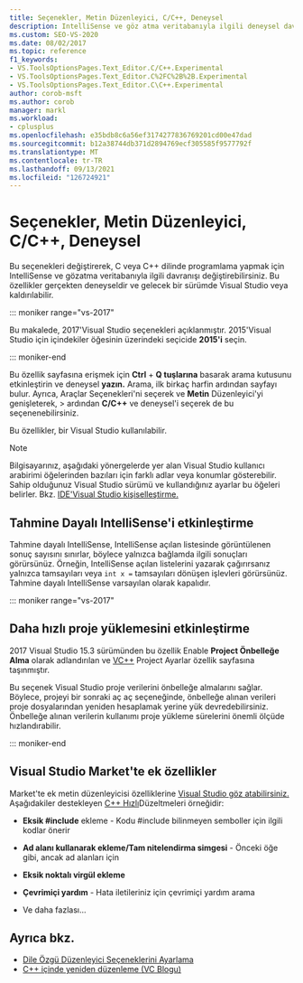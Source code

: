 ```yaml
---
title: Seçenekler, Metin Düzenleyici, C/C++, Deneysel
description: IntelliSense ve göz atma veritabanıyla ilgili deneysel davranışları değiştirmek için C/C++ bölümündeki Deneysel sayfasını kullanmayı öğrenin.
ms.custom: SEO-VS-2020
ms.date: 08/02/2017
ms.topic: reference
f1_keywords:
- VS.ToolsOptionsPages.Text_Editor.C/C++.Experimental
- VS.ToolsOptionsPages.Text_Editor.C%2FC%2B%2B.Experimental
- VS.ToolsOptionsPages.Text_Editor.C\C++.Experimental
author: corob-msft
ms.author: corob
manager: markl
ms.workload:
- cplusplus
ms.openlocfilehash: e35bdb8c6a56ef3174277836769201cd00e47dad
ms.sourcegitcommit: b12a38744db371d2894769ecf305585f9577792f
ms.translationtype: MT
ms.contentlocale: tr-TR
ms.lasthandoff: 09/13/2021
ms.locfileid: "126724921"
---
```

# <a name="options-text-editor-cc-experimental"></a>Seçenekler, Metin Düzenleyici, C/C++, Deneysel

Bu seçenekleri değiştirerek, C veya C++ dilinde programlama yapmak için IntelliSense ve gözatma veritabanıyla ilgili davranışı değiştirebilirsiniz. Bu özellikler gerçekten deneyseldir ve gelecek bir sürümde Visual Studio veya kaldırılabilir.

::: moniker range="vs-2017"

Bu makalede, 2017'Visual Studio seçenekleri açıklanmıştır. 2015'Visual Studio için içindekiler öğesinin üzerindeki seçicide **2015'i** seçin.

::: moniker-end

Bu özellik sayfasına erişmek için **Ctrl** + **Q tuşlarına** basarak arama kutusunu etkinleştirin ve deneysel **yazın.** Arama, ilk birkaç harfin ardından sayfayı bulur. Ayrıca, Araçlar Seçenekleri'ni seçerek ve **Metin** Düzenleyici'yi genişleterek,  >   ardından **C/C++** ve deneysel'i seçerek de bu seçenenebilirsiniz. 

Bu özellikler, bir Visual Studio kullanılabilir.

> [!NOTE]
> Bilgisayarınız, aşağıdaki yönergelerde yer alan Visual Studio kullanıcı arabirimi öğelerinden bazıları için farklı adlar veya konumlar gösterebilir. Sahip olduğunuz Visual Studio sürümü ve kullandığınız ayarlar bu öğeleri belirler. Bkz. [IDE'Visual Studio kişiselleştirme.](../../ide/personalizing-the-visual-studio-ide.md)

## <a name="enable-predictive-intellisense"></a>Tahmine Dayalı IntelliSense'i etkinleştirme

Tahmine dayalı IntelliSense, IntelliSense açılan listesinde görüntülenen sonuç sayısını sınırlar, böylece yalnızca bağlamda ilgili sonuçları görürsünüz. Örneğin, IntelliSense açılan listelerini yazarak çağırırsanız yalnızca tamsayıları veya `int x =` tamsayıları dönüşen işlevleri görürsünüz. Tahmine dayalı IntelliSense varsayılan olarak kapalıdır.

::: moniker range="vs-2017"

## <a name="enable-faster-project-load"></a>Daha hızlı proje yüklemesini etkinleştirme

2017 Visual Studio 15.3 sürümünden bu özellik Enable **Project Önbelleğe Alma** olarak adlandırılan ve [VC++](vcpp-project-settings-projects-and-solutions-options-dialog-box.md) Project Ayarlar özellik sayfasına taşınmıştır.

Bu seçenek Visual Studio proje verilerini önbelleğe almalarını sağlar. Böylece, projeyi bir sonraki aç aç seçeneğinde, önbelleğe alınan verileri proje dosyalarından yeniden hesaplamak yerine yük devredebilirsiniz. Önbelleğe alınan verilerin kullanımı proje yükleme sürelerini önemli ölçüde hızlandırabilir.

::: moniker-end

## <a name="additional-features-in-the-visual-studio-marketplace"></a>Visual Studio Market'te ek özellikler

Market'te ek metin düzenleyicisi özelliklerine [Visual Studio göz atabilirsiniz.](https://marketplace.visualstudio.com/search?target=VS&category=Tools&vsVersion=&subCategory=All&sortBy=Downloads) Aşağıdakiler destekleyen [C++ Hızlı](https://marketplace.visualstudio.com/items?itemName=VisualCppDevLabs.CQuickFixes2017)Düzeltmeleri örneğidir:

- **Eksik #include** ekleme - Kodu #include bilinmeyen semboller için ilgili kodlar önerir

- **Ad alanı kullanarak ekleme/Tam nitelendirma simgesi** - Önceki öğe gibi, ancak ad alanları için

- **Eksik noktalı virgül ekleme**

- **Çevrimiçi yardım** - Hata iletileriniz için çevrimiçi yardım arama

- Ve daha fazlası...

## <a name="see-also"></a>Ayrıca bkz.

- [Dile Özgü Düzenleyici Seçeneklerini Ayarlama](../../ide/reference/setting-language-specific-editor-options.md)
- [C++ içinde yeniden düzenleme (VC Blogu)](https://devblogs.microsoft.com/cppblog/all-about-c-refactoring-in-visual-studio-2015-preview/
)
